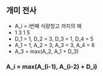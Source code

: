 ## 개미 전사

- A_i = i번째 식량창고 까지의 해
- 1 3 1 5 
- D_1 = 1, D_2 = 3, D_3 = 1, D_4 = 5
- A_1 = 1, A_2 = 3, A_3 = 3, A_4 = 8
- A_3 = max(A_2, A_1 + D_3)

### A_i = max(A_(i-1), A_(i-2) + D_i)